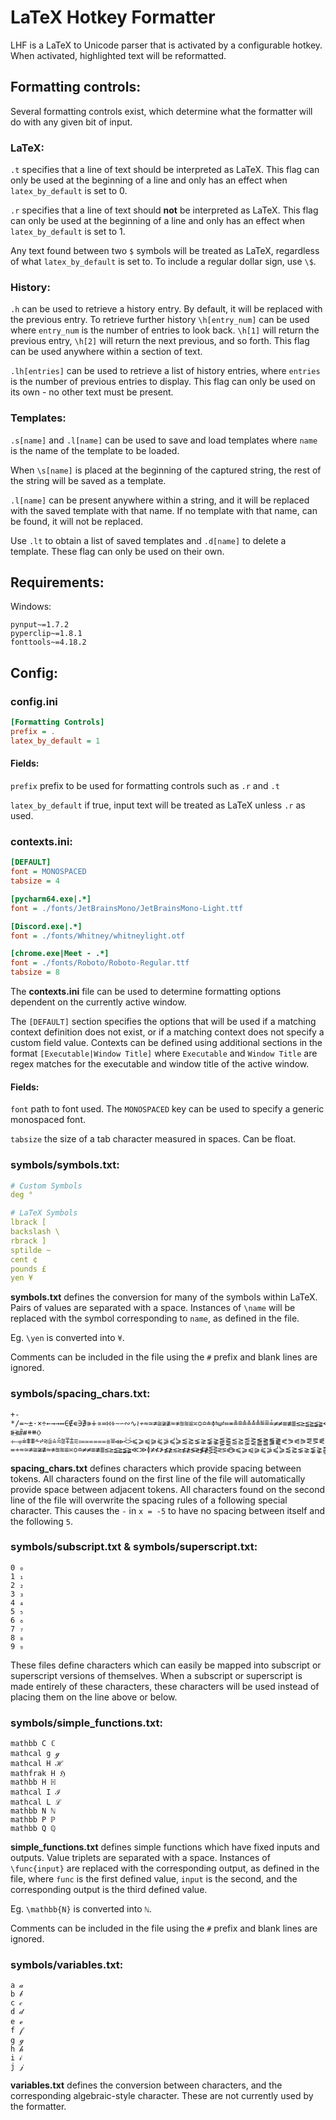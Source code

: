 # LaTeX Hotkey Formatter
LHF is a LaTeX to Unicode parser that is activated by a configurable hotkey. When activated, highlighted text will be reformatted.

## Formatting controls:
Several formatting controls exist, which determine what the formatter will do with any given bit of input.

### LaTeX:
`.t` specifies that a line of text should be interpreted as LaTeX. This flag can only be used at the beginning of a line and only has an effect when `latex_by_default` is set to 0.

`.r` specifies that a line of text should **not** be interpreted as LaTeX. This flag can only be used at the beginning of a line and only has an effect when `latex_by_default` is set to 1.

Any text found between two `$` symbols will be treated as LaTeX, regardless of what `latex_by_default` is set to. To include a regular dollar sign, use `\$`.

### History:
`.h` can be used to retrieve a history entry. By default, it will be replaced with the previous entry. To retrieve further history `\h[entry_num]` can be used where `entry_num` is the number of entries to look back. `\h[1]` will return the previous entry, `\h[2]` will return the next previous, and so forth. This flag can be used anywhere within a section of text.

`.lh[entries]` can be used to retrieve a list of history entries, where `entries` is the number of previous entries to display. This flag can only be used on its own - no other text must be present.

### Templates:
`.s[name]` and `.l[name]` can be used to save and load templates where `name` is the name of the template to be loaded.

When `\s[name]` is placed at the beginning of the captured string, the rest of the string will be saved as a template.

`.l[name]` can be present anywhere within a string, and it will be replaced with the saved template with that name. If no template with that name, can be found, it will not be replaced.

Use `.lt` to obtain a list of saved templates and `.d[name]` to delete a template. These flag can only be used on their own.

## Requirements:
Windows:
```
pynput~=1.7.2
pyperclip~=1.8.1
fonttools~=4.18.2
```

## Config:
### config.ini
```ini
[Formatting Controls]
prefix = .
latex_by_default = 1
```
#### Fields:
`prefix` prefix to be used for formatting controls such as `.r` and `.t`

`latex_by_default` if true, input text will be treated as LaTeX unless `.r` as used.

### contexts.ini:
```ini
[DEFAULT]
font = MONOSPACED
tabsize = 4

[pycharm64.exe|.*]
font = ./fonts/JetBrainsMono/JetBrainsMono-Light.ttf

[Discord.exe|.*]
font = ./fonts/Whitney/whitneylight.otf

[chrome.exe|Meet - .*]
font = ./fonts/Roboto/Roboto-Regular.ttf
tabsize = 8
```
The **contexts.ini** file can be used to determine formatting options dependent on the currently active window.

The `[DEFAULT]` section specifies the options that will be used if a matching context definition does not exist, or if a matching context does not specify a custom field value. Contexts can be defined using additional sections in the format `[Executable|Window Title]` where `Executable` and `Window Title` are regex matches for the executable and window title of the active window.

#### Fields:
`font` path to font used. The `MONOSPACED` key can be used to specify a generic monospaced font.

`tabsize` the size of a tab character measured in spaces. Can be float.

### symbols/symbols.txt:
```yaml
# Custom Symbols
deg °

# LaTeX Symbols
lbrack [
backslash \
rbrack ]
sptilde ~
cent ¢
pounds £
yen ¥
```
**symbols.txt** defines the conversion for many of the symbols within LaTeX. Pairs of values are separated with a space. Instances of `\name` will be replaced with the symbol corresponding to `name`, as defined in the file.

Eg. `\yen` is converted into `¥`.

Comments can be included in the file using the `#` prefix and blank lines are ignored.

### symbols/spacing_chars.txt:
```
+-*/=~±·×÷←→→↔∈∉∊∋∌∍∔∝≕∺∻∼∽∾∿≀≁≂≃≄≅≆≇≈≉≊≋≌≍≎≏≐≑≒≓≔≖≗≘≙≚≛≜≝≞≟≠≠≡≢≣≤≥≦≧≨≩≪≫≬≭≮≯≰≱≲≳≴≵≶≷≸≹≺≻≼≽≾≿⊀⊁⊂⊃⊄⊅⊆⊇⊈⊉⊊⊋⊏⊐⊑⊒⊕⊖⊗⊘⊙⊚⊛⊜⊝⊞⊟⊠⊡⊢⊣⊤⊥⊦⊧⊨⊩⊪⊫⊬⊭⊮⊯⊰⊱⋖⋗⋘⋙⋚⋛⋜⋝⋞⋟⋠⋡⋢⋣⋤⋥⋦⋧⋨⋩⋪⋫⋬⋭⋲⋳⋴⋵⋶⋷⋸⋹⋺⋻⋼⋽⋾⋿⌀⟵⟶⟷⟸⟹⟺⟻⟼⟽⟾⟿⤀⤁⤂⤃⤄⤅⤆⤇⥊⥋⥎⥐⥒⥓⥖⥗⥚⥛⥞⥟⥢⥤⥦⥧⥨⥩⥪⥫⥬⥭⥶⥷⥸⥹⥺⥻⦓⦔⦕⦖⧤⧥⧺⧻⧼⧽⧾⧿⩦⩧⩨⩩⩪⩫⩬⩭⩮⩯⩰⩱⩲⩳⩴⩵⩶⩷⩸⩹⩺⩻⩼⩽⩾⩿⪀⪁⪂⪃⪄⪅⪆⪇⪈⪉⪊⪋⪌⪍⪎⪏⪐⪑⪒⪓⪔⪕⪖⪗⪘⪙⪚⪛⪜⪝⪞⪟⪠⪡⪢⪣⪤⪥⪦⪧⪨⪩⪪⪫⪬⪭⪮⪯⪰⪱⪲⪳⪴⪵⪶⪷⪸⪹⪺⪻⪼⪽⪾⪿⫀⫁⫂⫃⫄⫅⫆⫇⫈⫉⫊⫋⫌⫏⫐⫑⫒⫓⫔⫕⫖⫗⫘⫷⫸⫹⫺
=≁≂≃≄≅≆≇≈≉≊≋≌≍≎≏≠≠≡≢≣≤≥≦≧≨≩≪≫≬≭≮≯≰≱≲≳≴≵≶≷≸≹⋚⋛⋜⋝⋞⋟⩽⩾⩿⪀⪁⪂⪃⪄⪅⪆⪇⪈⪉⪊⪋⪌⪍⪎⪏⪐⪑⪒⪓⪔⪕⪖⪗⪘⪙⪚⪛⪜⪝⪞⪟⪠
```
**spacing_chars.txt** defines characters which provide spacing between tokens. All characters found on the first line of the file will automatically provide space between adjacent tokens. All characters found on the second line of the file will overwrite the spacing rules of a following special character. This causes the `-` in `x = -5` to have no spacing between itself and the following `5`.

### symbols/subscript.txt & symbols/superscript.txt:
```
0 ₀
1 ₁
2 ₂
3 ₃
4 ₄
5 ₅
6 ₆
7 ₇
8 ₈
9 ₉
```
These files define characters which can easily be mapped into subscript or superscript versions of themselves. When a subscript or superscript is made entirely of these characters, these characters will be used instead of placing them on the line above or below.

### symbols/simple_functions.txt:
```
mathbb C ℂ
mathcal g ℊ
mathcal H ℋ
mathfrak H ℌ
mathbb H ℍ
mathcal I ℐ
mathcal L ℒ
mathbb N ℕ
mathbb P ℙ
mathbb Q ℚ
```
**simple_functions.txt** defines simple functions which have fixed inputs and outputs. Value triplets are separated with a space. Instances of `\func{input}` are replaced with the corresponding output, as defined in the file, where `func` is the first defined value, `input` is the second, and the corresponding output is the third defined value.

Eg. `\mathbb{N}` is converted into `ℕ`.

Comments can be included in the file using the `#` prefix and blank lines are ignored.

### symbols/variables.txt:
```
a 𝒶
b 𝒷
c 𝒸
d 𝒹
e ℯ
f 𝒻
g ℊ
h 𝒽
i 𝒾
j 𝒿
```
**variables.txt** defines the conversion between characters, and the corresponding algebraic-style character. These are not currently used by the formatter.
